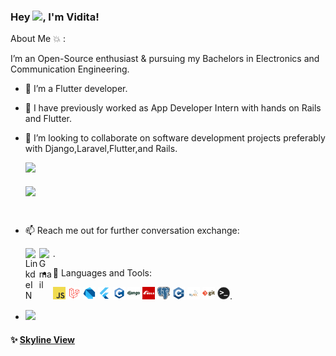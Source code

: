 ### Hey <img height="25" src="https://raw.githubusercontent.com/TheDudeThatCode/TheDudeThatCode/master/Assets/Hi.gif">, I'm Vidita!

About Me :boom: :

I’m an Open-Source enthusiast & pursuing my Bachelors in Electronics and Communication Engineering.
- 🔭 I’m a Flutter developer.
- 🔭 I have previously worked as App Developer Intern with hands on Rails and Flutter.
- 👯 I’m looking to collaborate on software development projects preferably with Django,Laravel,Flutter,and Rails.
 
     
     <img  src="https://github-readme-streak-stats.herokuapp.com/?user=vidita-bit&theme=dracula" /> <br><br>
     <img align="center" src="https://github-readme-stats-anuraghazra1.vercel.app/api/top-langs/?username=vidita-bit&layout=compact&theme=dracula&count_private=true&langs_count=10" />

   <br>

- 📫 Reach me out for further conversation exchange:
   
     <a target="_blank" href="https://www.linkedin.com/in/vidita-agrawal-ba4aa1195">
     <img align="left" alt="LinkdeIN" width="22px" src="https://cdn.jsdelivr.net/npm/simple-icons@v3/icons/linkedin.svg" />
     </a> 
  
     <a target="_blank" href="mailto:viditaagrawal77@gmail.com">
     <img align="left" alt="Gmail" width="22px" src="https://cdn.jsdelivr.net/npm/simple-icons@v3/icons/gmail.svg" />
     </a>.
  
 - 💬 Languages and Tools:
     
     
     
     <code><img height="20" src="https://raw.githubusercontent.com/github/explore/80688e429a7d4ef2fca1e82350fe8e3517d3494d/topics/javascript/javascript.png"></code>
<code><img height="20" src="https://raw.githubusercontent.com/github/explore/80688e429a7d4ef2fca1e82350fe8e3517d3494d/topics/laravel/laravel.png"></code>
<code><img height="20" src="https://raw.githubusercontent.com/github/explore/80688e429a7d4ef2fca1e82350fe8e3517d3494d/topics/dart/dart.png"></code>
<code><img height="20" src="https://raw.githubusercontent.com/github/explore/80688e429a7d4ef2fca1e82350fe8e3517d3494d/topics/flutter/flutter.png"></code>
<code><img height="20" src="https://raw.githubusercontent.com/github/explore/80688e429a7d4ef2fca1e82350fe8e3517d3494d/topics/c/c.png"></code>
<code><img height="20" src="https://raw.githubusercontent.com/github/explore/80688e429a7d4ef2fca1e82350fe8e3517d3494d/topics/django/django.png"></code>
<code><img height="20" src="https://raw.githubusercontent.com/github/explore/80688e429a7d4ef2fca1e82350fe8e3517d3494d/topics/rails/rails.png"></code>
<code><img height="20" src="https://raw.githubusercontent.com/github/explore/80688e429a7d4ef2fca1e82350fe8e3517d3494d/topics/postgresql/postgresql.png"></code>
<code><img height="20" src="https://raw.githubusercontent.com/github/explore/80688e429a7d4ef2fca1e82350fe8e3517d3494d/topics/cpp/cpp.png"></code>
<code><img height="20" src="https://raw.githubusercontent.com/github/explore/80688e429a7d4ef2fca1e82350fe8e3517d3494d/topics/mysql/mysql.png"></code>
<code><img height="20" src="https://raw.githubusercontent.com/github/explore/80688e429a7d4ef2fca1e82350fe8e3517d3494d/topics/git/git.png"></code>
<code><img height="20" src="https://raw.githubusercontent.com/github/explore/80688e429a7d4ef2fca1e82350fe8e3517d3494d/topics/terminal/terminal.png"></code>.

- <img src="https://github-readme-stats.vercel.app/api?username=vidita-bit&&show_icons=true&title_color=ffffff&icon_color=bb2acf&text_color=daf7dc&bg_color=151515">

#### ✨ [Skyline View](https://skyline.github.com/vidita-bit/2021)
 <!--
**vidita-bit/vidita-bit** is a ✨ _special_ ✨ repository because its `README.md` (this file) appears on your GitHub profile.

Here are some ideas to get you started:

- 🔭 I’m currently working on ...
- 🌱 I’m currently learning ...
- 👯 I’m looking to collaborate on ...
- 🤔 I’m looking for help with ...
- 💬 Ask me about ...
- 📫 How to reach me: ...
- 😄 Pronouns: ...
- ⚡ Fun fact: ...
-->
